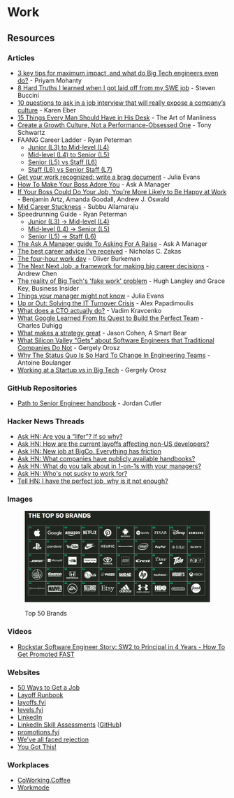 # Work

## Resources

### Articles

* [3 key tips for maximum impact, and what do Big Tech engineers even do?](https://newsletter.devmoh.co/p/3-key-tips-for-maximum-impact) - Priyam Mohanty
* [8 Hard Truths I learned when I got laid off from my SWE job](https://www.stevenbuccini.com/8-hard-truths-on-getting-laid-off) - Steven Buccini
* [10 questions to ask in a job interview that will really expose a company’s culture](https://www.fastcompany.com/90622890/10-questions-to-ask-in-a-job-interview-that-will-really-expose-a-companys-culture) - Karen Eber
* [15 Things Every Man Should Have in His Desk](https://www.artofmanliness.com/career-wealth/career/15-things-every-man-should-have-in-his-desk/) - The Art of Manliness
* [Create a Growth Culture, Not a Performance-Obsessed One](https://hbr.org/2018/03/create-a-growth-culture-not-a-performance-obsessed-one) - Tony Schwartz
* FAANG Career Ladder - Ryan Peterman
  * [Junior (L3) to Mid-level (L4)](https://www.developing.dev/p/faang-career-ladder-junior-l3-vs)
  * [Mid-level (L4) to Senior (L5)](https://www.developing.dev/p/faang-career-ladder-mid-level-l4)
  * [Senior (L5) vs Staff (L6)](https://www.developing.dev/p/faang-career-ladder-senior-l5-vs)
  * [Staff (L6) vs Senior Staff (L7)](https://www.developing.dev/p/faang-career-ladder-staff-l6-vs-senior)
* [Get your work recognized: write a brag document](https://jvns.ca/blog/brag-documents/) - Julia Evans
* [How To Make Your Boss Adore You](https://www.askamanager.org/2014/08/how-to-make-your-boss-adore-you.html) - Ask A Manager
* [If Your Boss Could Do Your Job, You’re More Likely to Be Happy at Work](https://hbr.org/2016/12/if-your-boss-could-do-your-job-youre-more-likely-to-be-happy-at-work) - Benjamin Artz, Amanda Goodall, Andrew J. Oswald
* [Mid Career Stuckness](https://www.subbu.org/articles/2023/mid-career-stuckness/) - Subbu Allamaraju
* Speedrunning Guide - Ryan Peterman
  * [Junior (L3) -> Mid-level (L4)](https://www.developing.dev/p/speedrunning-guide-l3-l4)
  * [Mid-level (L4) -> Senior (L5)](https://www.developing.dev/p/speedrunning-guide-mid-level-l4-senior)
  * [Senior (L5) -> Staff (L6)](https://www.developing.dev/p/speedrunning-guide-senior-l5-staff)
* [The Ask A Manager guide To Asking For A Raise](https://www.askamanager.org/2018/02/the-ask-a-manager-guide-to-asking-for-a-raise.html) - Ask A Manager
* [The best career advice I’ve received](https://humanwhocodes.com/blog/2013/10/15/the-best-career-advice-ive-received/) - Nicholas C. Zakas
* [The four-hour work day](https://ckarchive.com/b/27u2hohv3m877b3h4) - Oliver Burkeman
* [The Next Next Job, a framework for making big career decisions](https://andrewchen.com/the-next-next-job/) - Andrew Chen
* [The reality of Big Tech's 'fake work' problem](https://www.businessinsider.com/tech-industry-fake-work-problem-bad-managers-bosses-layoffs-jobs-2023-7?r=US\&IR=T) - Hugh Langley and Grace Key, Business Insider
* [Things your manager might not know](https://jvns.ca/blog/things-your-manager-might-not-know/) - Julia Evans
* [Up or Out: Solving the IT Turnover Crisis](https://thedailywtf.com/articles/up-or-out-solving-the-it-turnover-crisis) - Alex Papadimoulis
* [What does a CTO actually do?](https://vadimkravcenko.com/shorts/what-cto-does/) - Vadim Kravcenko
* [What Google Learned From Its Quest to Build the Perfect Team](https://www.nytimes.com/2016/02/28/magazine/what-google-learned-from-its-quest-to-build-the-perfect-team.html) - Charles Duhigg
* [What makes a strategy great](https://longform.asmartbear.com/great-strategy/) - Jason Cohen, A Smart Bear
* [What Silicon Valley "Gets" about Software Engineers that Traditional Companies Do Not](https://blog.pragmaticengineer.com/what-silicon-valley-gets-right-on-software-engineers/) - Gergely Orosz
* [Why The Status Quo Is So Hard To Change In Engineering Teams](https://www.okayhq.com/blog/status-quo-is-so-hard-to-change-in-engineering-teams) - Antoine Boulanger
* [Working at a Startup vs in Big Tech](https://blog.pragmaticengineer.com/working-at-a-startup-vs-in-big-tech/) - Gergely Orosz

### GitHub Repositories

* [Path to Senior Engineer handbook](https://github.com/jordan-cutler/path-to-senior-engineer-handbook) - Jordan Cutler

### Hacker News Threads

* [Ask HN: Are you a “lifer”? If so why?](https://news.ycombinator.com/item?id=33794293)
* [Ask HN: How are the current layoffs affecting non-US developers?](https://news.ycombinator.com/item?id=34889624)
* [Ask HN: New job at BigCo. Everything has friction](https://news.ycombinator.com/item?id=31669338)
* [Ask HN: What companies have publicly available handbooks?](https://news.ycombinator.com/item?id=34959242)
* [Ask HN: What do you talk about in 1-on-1s with your managers?](https://news.ycombinator.com/item?id=34329351)
* [Ask HN: Who's not sucky to work for?](https://news.ycombinator.com/item?id=29099746)
* [Tell HN: I have the perfect job, why is it not enough?](https://news.ycombinator.com/item?id=32059666)

### Images

<figure><img src="../../.gitbook/assets/1628964474946.png" alt=""><figcaption><p>Top 50 Brands</p></figcaption></figure>

### Videos

* [Rockstar Software Engineer Story: SW2 to Principal in 4 Years - How To Get Promoted FAST](https://www.youtube.com/watch?v=3\_Ue0tweDkE)

### Websites

* [50 Ways to Get a Job](https://50waystogetajob.com/)
* [Layoff Runbook](https://github.com/derwiki/layoff-runbook)
* [layoffs.fyi](https://layoffs.fyi/)
* [levels.fyi](https://www.levels.fyi/)
* [LinkedIn](https://it.linkedin.com/)
* [LinkedIn Skill Assessments](https://ebazhanov.github.io/linkedin-skill-assessments-quizzes/) ([GitHub](https://github.com/Ebazhanov/linkedin-skill-assessments-quizzes))
* [promotions.fyi](https://www.promotions.fyi/)
* [We've all faced rejection](https://rejected.us/)
* [You Got This!](https://yougotthis.io/)

### Workplaces

* [CoWorking.Coffee](https://www.coworking.coffee/)
* [Workmode](https://workmode.co/)

